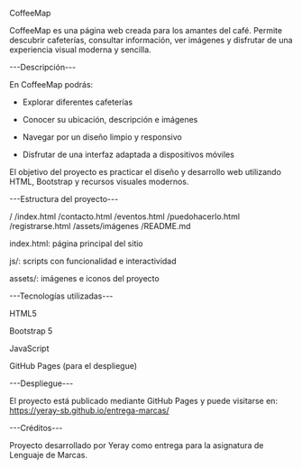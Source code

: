 CoffeeMap

CoffeeMap es una página web creada para los amantes del café. Permite descubrir cafeterías, consultar información, ver imágenes y disfrutar de una experiencia visual moderna y sencilla.

---Descripción---

En CoffeeMap podrás:

- Explorar diferentes cafeterías

- Conocer su ubicación, descripción e imágenes

- Navegar por un diseño limpio y responsivo

- Disfrutar de una interfaz adaptada a dispositivos móviles

El objetivo del proyecto es practicar el diseño y desarrollo web utilizando HTML, Bootstrap y recursos visuales modernos.

---Estructura del proyecto---

/
/index.html
/contacto.html
/eventos.html
/puedohacerlo.html
/registrarse.html
/assets/imágenes
/README.md

index.html: página principal del sitio

js/: scripts con funcionalidad e interactividad

assets/: imágenes e iconos del proyecto

---Tecnologías utilizadas---

HTML5

Bootstrap 5

JavaScript

GitHub Pages (para el despliegue)

---Despliegue---

El proyecto está publicado mediante GitHub Pages y puede visitarse en:
https://yeray-sb.github.io/entrega-marcas/

---Créditos---

Proyecto desarrollado por Yeray como entrega para la asignatura de Lenguaje de Marcas.

